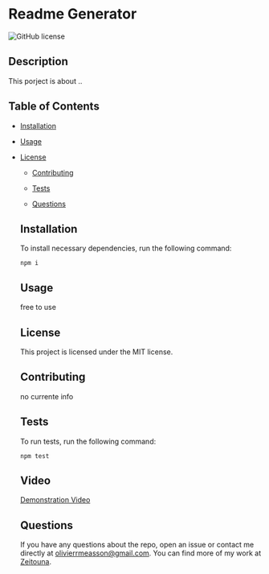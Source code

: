 # Readme Generator

![GitHub license](https://img.shields.io/badge/license-MIT-blue.svg)

## Description

This porject is about ..

## Table of Contents

- [Installation](#installation)

- [Usage](#usage)

- [License](#license)

  - [Contributing](#contributing)

  - [Tests](#tests)

  - [Questions](#questions)

  ## Installation

  To install necessary dependencies, run the following command:

  ```
  npm i
  ```

  ## Usage

  free to use

  ## License

  This project is licensed under the MIT license.

  ## Contributing

  no currente info

  ## Tests

  To run tests, run the following command:

  ```
  npm test
  ```

  ## Video

  [Demonstration Video](https://drive.google.com/file/d/1dkSI133DHQ_I5aiGbn2l7xFPcF6NhpSF/view?usp=sharing)

  ## Questions

  If you have any questions about the repo, open an issue or contact me directly at olivierrmeasson@gmail.com. You can find more of my work at [Zeitouna](https://github.com/Zeitouna/).
